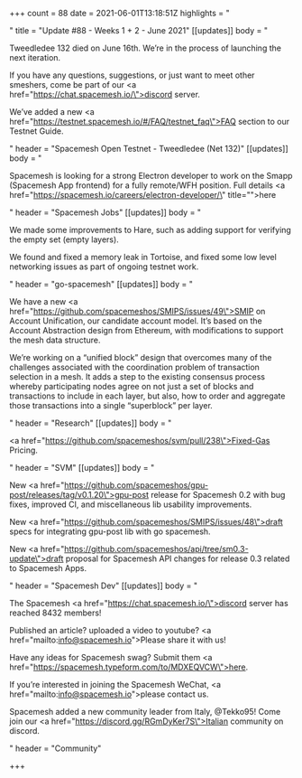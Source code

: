 +++
count = 88
date = 2021-06-01T13:18:51Z
highlights = "<p></p>"
title = "Update #88 - Weeks 1 + 2 - June 2021"
[[updates]]
body = "<p>Tweedledee 132 died on June 16th. We’re in the process of launching the next iteration.</p><p>If you have any questions, suggestions, or just want to meet other smeshers, come be part of our <a href=\"https://chat.spacemesh.io/\">discord server</a>.</p><p>We’ve added a new <a href=\"https://testnet.spacemesh.io/#/FAQ/testnet_faq\">FAQ section</a> to our Testnet Guide.</p>"
header = "Spacemesh Open Testnet - Tweedledee (Net 132)"
[[updates]]
body = "<p>Spacemesh is looking for a strong Electron developer to work on the Smapp (Spacemesh App frontend) for a fully remote/WFH position. Full details <a href=\"https://spacemesh.io/careers/electron-developer/\" title=\"\">here</a></p>"
header = "Spacemesh Jobs"
[[updates]]
body = "<p>We made some improvements to Hare, such as adding support for verifying the empty set (empty layers).</p><p>We found and fixed a memory leak in Tortoise, and fixed some low level networking issues as part of ongoing testnet work.</p>"
header = "go-spacemesh"
[[updates]]
body = "<p>We have a new <a href=\"https://github.com/spacemeshos/SMIPS/issues/49\">SMIP on Account Unification</a>, our candidate account model. It’s based on the Account Abstraction design from Ethereum, with modifications to support the mesh data structure.</p><p>We’re working on a “unified block” design that overcomes many of the challenges associated with the coordination problem of transaction selection in a mesh. It adds a step to the existing consensus process whereby participating nodes agree on not just a set of blocks and transactions to include in each layer, but also, how to order and aggregate those transactions into a single “superblock” per layer.</p>"
header = "Research"
[[updates]]
body = "<p><a href=\"https://github.com/spacemeshos/svm/pull/238\">Fixed-Gas Pricing</a>.</p>"
header = "SVM"
[[updates]]
body = "<p>New <a href=\"https://github.com/spacemeshos/gpu-post/releases/tag/v0.1.20\">gpu-post release</a> for Spacemesh 0.2 with bug fixes, improved CI, and miscellaneous lib usability improvements.</p><p>New <a href=\"https://github.com/spacemeshos/SMIPS/issues/48\">draft specs</a> for integrating gpu-post lib with go spacemesh.</p><p>New <a href=\"https://github.com/spacemeshos/api/tree/sm0.3-update\">draft proposal</a> for Spacemesh API changes for release 0.3 related to Spacemesh Apps.</p>"
header = "Spacemesh Dev"
[[updates]]
body = "<p>The Spacemesh <a href=\"https://chat.spacemesh.io/\">discord server</a> has reached 8432 members!</p><p>Published an article? uploaded a video to youtube? <a href=\"mailto:info@spacemesh.io\">Please share it with us</a>!</p><p>Have any ideas for Spacemesh swag? Submit them <a href=\"https://spacemesh.typeform.com/to/MDXEQVCW\">here</a>.</p><p>If you’re interested in joining the Spacemesh WeChat, <a href=\"mailto:info@spacemesh.io\">please contact us</a>.</p><p>Spacemesh added a new community leader from Italy, @Tekko95! Come join our <a href=\"https://discord.gg/RGmDyKer7S\">Italian community</a> on discord.</p>"
header = "Community"

+++
